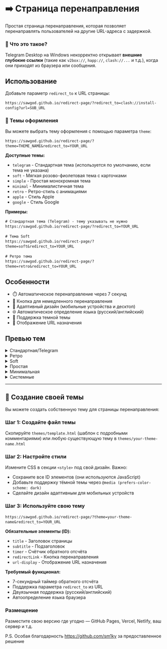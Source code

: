 # ➡️ Страница перенаправления

Простая страница перенаправления, которая позволяет перенаправлять пользователей на другие URL-адреса с задержкой.

### 🧠 Что это такое?

Telegram Desktop на Windows некорректно открывает **внешние глубокие ссылки** (такие как `v2box://`, `happ://`, `clash://...` и т.д.), когда они приходят из браузера или сообщения.

## Использование

Добавьте параметр `redirect_to` к URL страницы:

```
https://sawgod.github.io/redirect-page/?redirect_to=clash://install-config?url=SUB_URL
```

### 🎨 Темы оформления

Вы можете выбрать тему оформления с помощью параметра `theme`:

```
https://sawgod.github.io/redirect-page/?theme=THEME_NAME&redirect_to=YOUR_URL
```

**Доступные темы:**
- `telegram` - Стандартная тема (используется по умолчанию, если тема не указана)
- `soft` - Мягкая розово-фиолетовая тема с карточками
- `simple` - Простая монохромная тема
- `minimal` - Минималистичная тема
- `retro` - Ретро-стиль с анимациями
- `apple` - Стиль Apple
- `google` - Стиль Google

**Примеры:**

```
# Стандартная тема (Telegram) - тему указывать не нужно
https://sawgod.github.io/redirect-page/?redirect_to=YOUR_URL

# Тема Soft
https://sawgod.github.io/redirect-page/?theme=soft&redirect_to=YOUR_URL

# Ретро тема
https://sawgod.github.io/redirect-page/?theme=retro&redirect_to=YOUR_URL
```

## Особенности

- ⏱️ Автоматическое перенаправление через 7 секунд
- 🔄 Кнопка для немедленного перенаправления
- 📱 Адаптивный дизайн (мобильные устройства и десктоп)
- 🌐 Автоматическое определение языка (русский/английский)
- 🌙 Поддержка темной темы
- 🔗 Отображение URL назначения

## Превью тем

<details>
  <summary>Стандартная/Telegram</summary>
  
  Светлая тема             |  Темная тема
:-------------------------:|:-------------------------:
![](img/telegram_light.png)  |  ![](img//telegram_dark.png)
</details>

<details>
  <summary>Ретро</summary>
  
  Светлая тема             |  Темная тема
:-------------------------:|:-------------------------:
![](img/retro_light.png)  |  ![](img/retro_dark.png)
</details>

<details>
  <summary>Soft</summary>
  
  Светлая тема             |  Темная тема
:-------------------------:|:-------------------------:
![](img/preview_light.png)  |  ![](img/preview_dark.png)
</details>

<details>
  <summary>Простая</summary>
  
  Светлая тема             |  Темная тема
:-------------------------:|:-------------------------:
![](img/simple_light.png)  |  ![](img/simple_dark.png)
</details>

<details>
  <summary>Минимальная</summary>
  
  Светлая тема             |  Темная тема
:-------------------------:|:-------------------------:
![](img/minimal_light.png)  |  ![](img/minimal_dark.png)
</details>

<details>
  <summary>Системные</summary>
  
  Светлая тема             |  Темная тема
:-------------------------:|:-------------------------:
![](img/apple_light.png)  |  ![](img/apple_dark.png)
![](img/google_light.png)  |  ![](img/google_dark.png)
</details>

---
## 🔧 Создание своей темы

Вы можете создать собственную тему для страницы перенаправления:

### Шаг 1: Создайте файл темы
Скопируйте `themes/template.html` (шаблон с подробными комментариями) или любую существующую тему в `themes/your-theme-name.html`

### Шаг 2: Настройте стили
Измените CSS в секции `<style>` под свой дизайн. Важно:
- Сохраните все ID элементов (они используются JavaScript)
- Добавьте поддержку тёмной темы через `@media (prefers-color-scheme: dark)`
- Сделайте дизайн адаптивным для мобильных устройств

### Шаг 3: Используйте свою тему
```
https://sawgod.github.io/redirect-page/?theme=your-theme-name&redirect_to=YOUR_URL
```

**Обязательные элементы (ID):**
- `title` - Заголовок страницы
- `subtitle` - Подзаголовок
- `timer` - Счётчик обратного отсчёта
- `redirectLink` - Кнопка перенаправления
- `url-display` - Отображение URL назначения

**Требуемый функционал:**
- 7-секундный таймер обратного отсчёта
- Поддержка параметра `redirect_to` из URL
- Двуязычная поддержка (русский/английский)
- Автоопределение языка браузера

### Размещение
Разместите свою версию где угодно — GitHub Pages, Vercel, Netlify, ваш сервер и т.д.

P.S. Особая благодарность https://github.com/sm1ky за предоставленное решение

